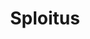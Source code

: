 ---
title: Sploitus
description: Exploit & Hacktool Search Engine.
url: https://sploitus.com/
image:
    # url: '/assets/images/cafe.png'
    # alt: 'Cafe'
tags: ['cve', 'exploit', 'search-engine', 'vulnerability']
pubDate: 2023-11-09
draft: false
---